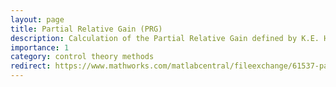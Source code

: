```yaml
---
layout: page
title: Partial Relative Gain (PRG)
description: Calculation of the Partial Relative Gain defined by K.E. Haeggblom (1997)
importance: 1
category: control theory methods
redirect: https://www.mathworks.com/matlabcentral/fileexchange/61537-partial-relative-gain-prg
---
```

